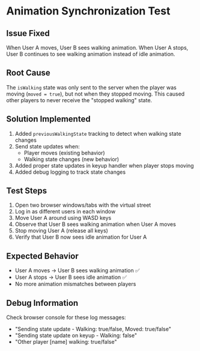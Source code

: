 # Animation Synchronization Test

## Issue Fixed
When User A moves, User B sees walking animation. When User A stops, User B continues to see walking animation instead of idle animation.

## Root Cause
The `isWalking` state was only sent to the server when the player was moving (`moved = true`), but not when they stopped moving. This caused other players to never receive the "stopped walking" state.

## Solution Implemented
1. Added `previousWalkingState` tracking to detect when walking state changes
2. Send state updates when:
   - Player moves (existing behavior)
   - Walking state changes (new behavior)
3. Added proper state updates in keyup handler when player stops moving
4. Added debug logging to track state changes

## Test Steps
1. Open two browser windows/tabs with the virtual street
2. Log in as different users in each window
3. Move User A around using WASD keys
4. Observe that User B sees walking animation when User A moves
5. Stop moving User A (release all keys)
6. Verify that User B now sees idle animation for User A

## Expected Behavior
- User A moves → User B sees walking animation ✅
- User A stops → User B sees idle animation ✅
- No more animation mismatches between players

## Debug Information
Check browser console for these log messages:
- "Sending state update - Walking: true/false, Moved: true/false"
- "Sending state update on keyup - Walking: false"
- "Other player [name] walking: true/false" 